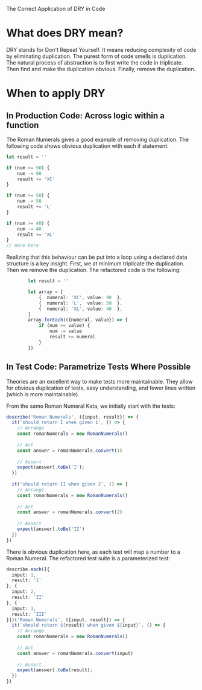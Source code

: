 The Correct Application of DRY in Code

# What does DRY mean?

DRY stands for Don't Repeat Yourself. It means reducing complexity of code by eliminating duplication. 
The purest form of code smells is duplication. The natural process of abstraction is to first write the code in triplicate. 
Then find and make the duplication obvious. Finally, remove the duplication.

# When to apply DRY

## In Production Code: Across logic within a function
The Roman Numerals gives a good example of removing duplication. The following code shows obvious duplication with each if statement:

```ts
let result = ''

if (num >= 90) {
    num -= 90
    result += 'XC'
}

if (num >= 50) {
    num -= 50
    result += 'L'
}

if (num >= 40) {
    num -= 40
    result += 'XL'
}
// more here
```

Realizing that this behaviour can be put into a loop using a declared data structure is a key insight. First, we at minimum
triplicate the duplication. Then we remove the duplication. The refactored code is the following:

```ts
        let result = ''

        let array = [
            {  numeral: 'XC', value: 90  },
            {  numeral: 'L',  value: 50  },
            {  numeral: 'XL', value: 40  },
        ]
        array.forEach(({numeral, value}) => {
            if (num >= value) {
                num -= value
                result += numeral
            }
        })
```

## In Test Code: Parametrize Tests Where Possible

Theories are an excellent way to make tests more maintainable. They allow for obvious duplication of tests, easy understanding,
and fewer lines written (which is more maintainable).

From the same Roman Numeral Kata, we initially start with the tests:

```ts
describe('Roman Numerals', ({input, result}) => {
  it('should return I when given 1', () => {
    // Arrange
    const romanNumerals = new RomanNumerals()
 
    // Act
    const answer = romanNumerals.convert(1)
 
    // Assert
    expect(answer).toBe('I');
  })
 
  it('should return II when given 2', () => {
    // Arrange
    const romanNumerals = new RomanNumerals()
 
    // Act
    const answer = romanNumerals.convert(2)
 
    // Assert
    expect(answer).toBe('II')
  })
})
```

There is obvious duplication here, as each test will map a number to a Roman Numeral. The refactored test suite is a 
parameterized test:

```ts
describe.each([{
  input: 1,
  result: 'I'
}, {
  input: 2,
  result: 'II'
}, {
  input: 3,
  result: 'III'
}])('Roman Numerals', ({input, result}) => {
  it(`should return ${result} when given ${input}`, () => {
    // Arrange
    const romanNumerals = new RomanNumerals()
 
    // Act
    const answer = romanNumerals.convert(input)
 
    // Assert
    expect(answer).toBe(result);
  })
})
```